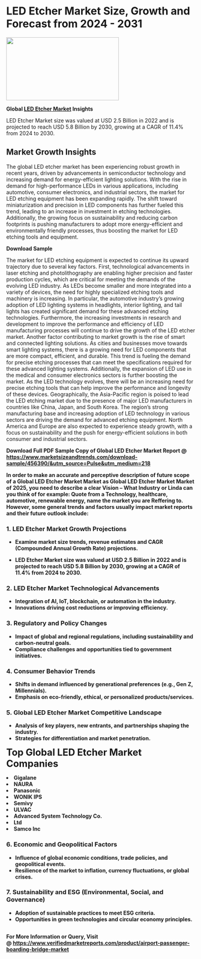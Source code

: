 <H1>LED Etcher Market Size, Growth and Forecast from 2024 - 2031</H1><img class="aligncenter size-medium wp-image-584254" src="https://thirdeyenews.in/wp-content/uploads/2024/09/Global-Market-Research-300x168.jpeg" alt="" width="300" height="168" /><p><strong>Global&nbsp;<a href="https://www.marketsizeandtrends.com/download-sample/456390/&amp;utm_source=Pulse&amp;utm_medium=218">LED Etcher Market</a> Insights</strong></p><p>LED Etcher Market size was valued at USD 2.5 Billion in 2022 and is projected to reach USD 5.8 Billion by 2030, growing at a CAGR of 11.4% from 2024 to 2030.</p><p><h2>Market Growth Insights</h2> <p>The global LED etcher market has been experiencing robust growth in recent years, driven by advancements in semiconductor technology and increasing demand for energy-efficient lighting solutions. With the rise in demand for high-performance LEDs in various applications, including automotive, consumer electronics, and industrial sectors, the market for LED etching equipment has been expanding rapidly. The shift toward miniaturization and precision in LED components has further fueled this trend, leading to an increase in investment in etching technologies. Additionally, the growing focus on sustainability and reducing carbon footprints is pushing manufacturers to adopt more energy-efficient and environmentally friendly processes, thus boosting the market for LED etching tools and equipment.</p> <p><strong>Download Sample</strong></p> <p>The market for LED etching equipment is expected to continue its upward trajectory due to several key factors. First, technological advancements in laser etching and photolithography are enabling higher precision and faster production cycles, which are critical for meeting the demands of the evolving LED industry. As LEDs become smaller and more integrated into a variety of devices, the need for highly specialized etching tools and machinery is increasing. In particular, the automotive industry’s growing adoption of LED lighting systems in headlights, interior lighting, and tail lights has created significant demand for these advanced etching technologies. Furthermore, the increasing investments in research and development to improve the performance and efficiency of LED manufacturing processes will continue to drive the growth of the LED etcher market. Another factor contributing to market growth is the rise of smart and connected lighting solutions. As cities and businesses move towards smart lighting systems, there is a growing need for LED components that are more compact, efficient, and durable. This trend is fueling the demand for precise etching processes that can meet the specifications required for these advanced lighting systems. Additionally, the expansion of LED use in the medical and consumer electronics sectors is further boosting the market. As the LED technology evolves, there will be an increasing need for precise etching tools that can help improve the performance and longevity of these devices. Geographically, the Asia-Pacific region is poised to lead the LED etching market due to the presence of major LED manufacturers in countries like China, Japan, and South Korea. The region’s strong manufacturing base and increasing adoption of LED technology in various sectors are driving the demand for advanced etching equipment. North America and Europe are also expected to experience steady growth, with a focus on sustainability and the push for energy-efficient solutions in both consumer and industrial sectors. <p><strong></p><p><span class=""><strong>Download Full PDF Sample Copy of Global LED Etcher Market Report</strong> @ <a href="https://www.marketsizeandtrends.com/download-sample/456390/&amp;utm_source=Pulse&amp;utm_medium=218" target="_blank">https://www.marketsizeandtrends.com/download-sample/456390/&amp;utm_source=Pulse&amp;utm_medium=218</a></span></p><p>In order to make an accurate and perceptive description of future scope of a Global&nbsp;LED Etcher Market Market as Global&nbsp;LED Etcher Market Market of 2025, you need to describe a clear Vision &ndash; What Industry or Linda can you think of for example: Quote from a Technology, healthcare, automotive, renewable energy, name the market you are Reffering to. However, some general trends and factors usually impact market reports and their future outlook include:</p><h3>1.&nbsp;<strong>LED Etcher Market Growth Projections</strong></h3><ul><li>Examine market size trends, revenue estimates and CAGR (Compounded Annual Growth Rate) projections.</li><li><p>LED Etcher Market size was valued at USD 2.5 Billion in 2022 and is projected to reach USD 5.8 Billion by 2030, growing at a CAGR of 11.4% from 2024 to 2030.</p></li></ul><h3>2.&nbsp;<strong>LED Etcher Market Technological Advancements</strong></h3><ul><li>Integration of AI, IoT, blockchain, or automation in the industry.</li><li>Innovations driving cost reductions or improving efficiency.</li></ul><h3>3.&nbsp;<strong>Regulatory and Policy Changes</strong></h3><ul><li>Impact of global and regional regulations, including sustainability and carbon-neutral goals.</li><li>Compliance challenges and opportunities tied to government initiatives.</li></ul><h3>4.&nbsp;<strong>Consumer Behavior Trends</strong></h3><ul><li>Shifts in demand influenced by generational preferences (e.g., Gen Z, Millennials).</li><li>Emphasis on eco-friendly, ethical, or personalized products/services.</li></ul><h3>5.&nbsp;<strong>Global LED Etcher Market Competitive Landscape</strong></h3><ul><li>Analysis of key players, new entrants, and partnerships shaping the industry.</li><li>Strategies for differentiation and market penetration.</li></ul><p data-pm-slice="1 1 []"><span style="color: inherit; font-family: inherit; font-size: 25px;">Top Global LED Etcher Market Companies</span></p><div class="" data-test-id=""><p><li>Gigalane</li><li> NAURA</li><li> Panasonic</li><li> WONIK IPS</li><li> Semivy</li><li> ULVAC</li><li> Advanced System Technology Co.</li><li>Ltd</li><li> Samco Inc</li></p></div><h3>6.&nbsp;<strong>Economic and Geopolitical Factors</strong></h3><ul><li>Influence of global economic conditions, trade policies, and geopolitical events.</li><li>Resilience of the market to inflation, currency fluctuations, or global crises.</li></ul><h3>7.&nbsp;<strong>Sustainability and ESG (Environmental, Social, and Governance)</strong></h3><ul><li>Adoption of sustainable practices to meet ESG criteria.</li><li>Opportunities in green technologies and circular economy principles.</li></ul><h2><strong style="font-size: 14px;">For More Information or Query, Visit @&nbsp;</strong><a style="background-color: #ffffff; font-size: 14px;" href="https://www.marketsizeandtrends.com/report/led-etcher-market/" target="_blank">https://www.verifiedmarketreports.com/product/airport-passenger-boarding-bridge-market</a></h2>
